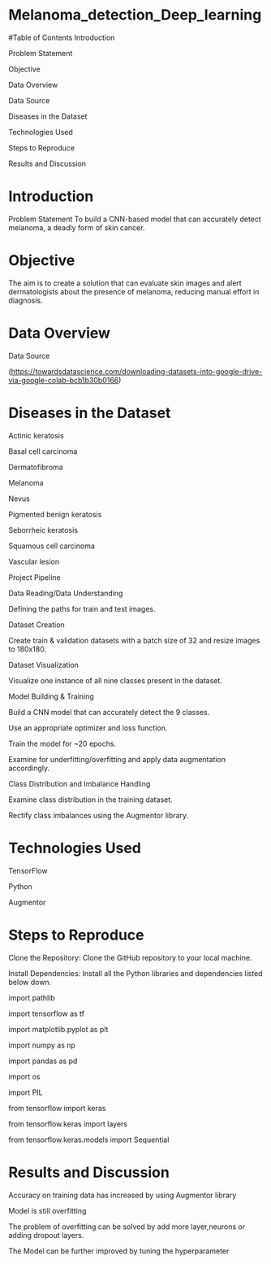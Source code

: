 # Melanoma_detection_Deep_learning
#Table of Contents
Introduction

Problem Statement

Objective

Data Overview

Data Source

Diseases in the Dataset

Technologies Used

Steps to Reproduce

Results and Discussion

# Introduction
Problem Statement
To build a CNN-based model that can accurately detect melanoma, a deadly form of skin cancer.

# Objective
The aim is to create a solution that can evaluate skin images and alert dermatologists about the presence of melanoma, reducing manual effort in diagnosis.

# Data Overview
Data Source

(https://towardsdatascience.com/downloading-datasets-into-google-drive-via-google-colab-bcb1b30b0166)

# Diseases in the Dataset
Actinic keratosis

Basal cell carcinoma

Dermatofibroma

Melanoma

Nevus

Pigmented benign keratosis

Seborrheic keratosis

Squamous cell carcinoma

Vascular lesion

Project Pipeline

Data Reading/Data Understanding

Defining the paths for train and test images.
 
Dataset Creation

Create train & validation datasets with a batch size of 32 and resize images to 180x180.

Dataset Visualization

Visualize one instance of all nine classes present in the dataset.

Model Building & Training

Build a CNN model that can accurately detect the 9 classes.

Use an appropriate optimizer and loss function.

Train the model for ~20 epochs.

Examine for underfitting/overfitting and apply data augmentation accordingly.

Class Distribution and Imbalance Handling

Examine class distribution in the training dataset.

Rectify class imbalances using the Augmentor library.

# Technologies Used

TensorFlow

Python

Augmentor


# Steps to Reproduce
Clone the Repository: Clone the GitHub repository to your local machine.

Install Dependencies: Install all the Python libraries and dependencies listed below down.

import pathlib

import tensorflow as tf

import matplotlib.pyplot as plt

import numpy as np

import pandas as pd

import os

import PIL

from tensorflow import keras

from tensorflow.keras import layers

from tensorflow.keras.models import Sequential

# Results and Discussion
Accuracy on training data has increased by using Augmentor library

Model is still overfitting

The problem of overfitting can be solved by add more layer,neurons or adding dropout layers.

The Model can be further improved by tuning the hyperparameter

